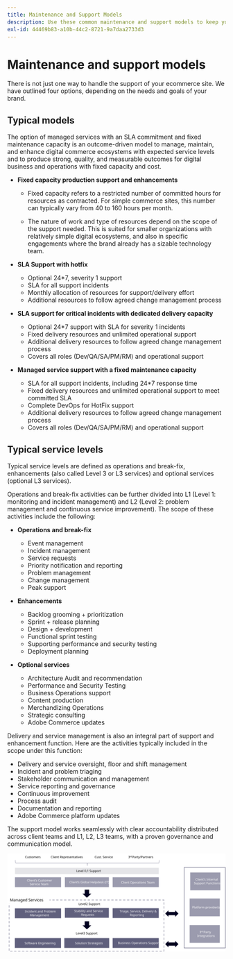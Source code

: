 ```yaml
---
title: Maintenance and Support Models
description: Use these common maintenance and support models to keep your Adobe Commerce implementation running smoothly.
exl-id: 44469b83-a10b-44c2-8721-9a7daa2733d3
---
```

# Maintenance and support models

There is not just one way to handle the support of your ecommerce site. We have outlined four options, depending on the needs and goals of your brand.

## Typical models

The option of managed services with an SLA commitment and fixed maintenance capacity is an outcome-driven model to manage, maintain, and enhance digital commerce ecosystems with expected service levels and to produce strong, quality, and measurable outcomes for digital business and operations with fixed capacity and cost.

- **Fixed capacity production support and enhancements**

  - Fixed capacity refers to a restricted number of committed hours for resources as contracted. For simple commerce sites, this number can typically vary from 40 to 160 hours per month.
  
  - The nature of work and type of resources depend on the scope of the support needed. This is suited for smaller organizations with relatively simple digital ecosystems, and also in specific engagements where the brand already has a sizable technology team.

- **SLA Support with hotfix**
  - Optional 24*7, severity 1 support
  - SLA for all support incidents
  - Monthly allocation of resources for support/delivery effort
  - Additional resources to follow agreed change management process

- **SLA support for critical incidents with dedicated delivery capacity**
  - Optional 24*7 support with SLA for severity 1 incidents
  - Fixed delivery resources and unlimited operational support
  - Additional delivery resources to follow agreed change management process
  - Covers all roles (Dev/QA/SA/PM/RM) and operational support

- **Managed service support with a fixed maintenance capacity**
  - SLA for all support incidents, including 24*7 response time
  - Fixed delivery resources and unlimited operational support to meet committed SLA
  - Complete DevOps for HotFix support
  - Additional delivery resources to follow agreed change management process
  - Covers all roles (Dev/QA/SA/PM/RM) and operational support

## Typical service levels

Typical service levels are defined as operations and break-fix, enhancements (also called Level 3 or L3 services) and optional services (optional L3 services).

Operations and break-fix activities can be further divided into L1 (Level 1: monitoring and incident management) and L2 (Level 2: problem management and continuous service improvement). The scope of these activities include the following:

- **Operations and break-fix**
  - Event management
  - Incident management
  - Service requests
  - Priority notification and reporting
  - Problem management
  - Change management
  - Peak support

- **Enhancements**
  - Backlog grooming + prioritization
  - Sprint + release planning
  - Design + development
  - Functional sprint testing
  - Supporting performance and security testing
  - Deployment planning

- **Optional services**
  - Architecture Audit and recommendation
  - Performance and Security Testing
  - Business Operations support
  - Content production
  - Merchandizing Operations
  - Strategic consulting
  - Adobe Commerce updates

Delivery and service management is also an integral part of support and enhancement function. Here are the activities typically included in the scope under this function:

- Delivery and service oversight, floor and shift management
- Incident and problem triaging
- Stakeholder communication and management
- Service reporting and governance
- Continuous improvement
- Process audit
- Documentation and reporting
- Adobe Commerce platform updates

The support model works seamlessly with clear accountability distributed across client teams and L1, L2, L3 teams, with a proven governance and communication model.

![Diagram showing the support model](../../assets/playbooks/support-model-diagram.svg)
